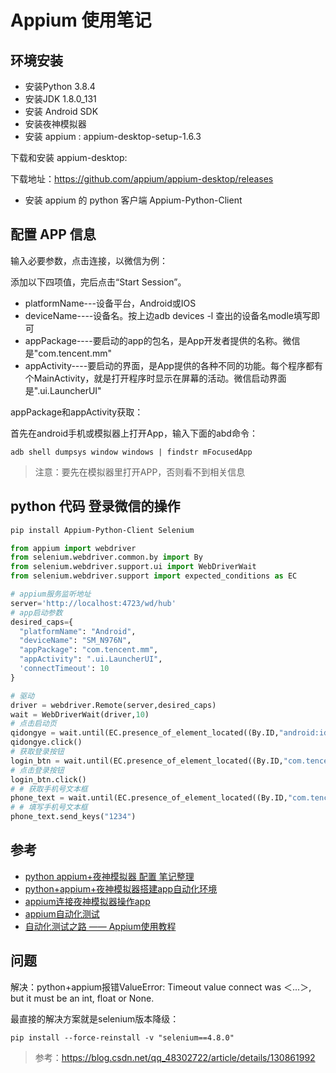 # Appium 使用笔记

## 环境安装
- 安装Python 3.8.4
- 安装JDK 1.8.0_131
- 安装 Android SDK
- 安装夜神模拟器
- 安装 appium : appium-desktop-setup-1.6.3

下载和安装 appium-desktop:

下载地址：https://github.com/appium/appium-desktop/releases


- 安装 appium 的 python 客户端 Appium-Python-Client



## 配置 APP 信息

输入必要参数，点击连接，以微信为例：

添加以下四项值，完后点击“Start Session”。

- platformName---设备平台，Android或IOS
- deviceName----设备名。按上边adb devices -l 查出的设备名modle填写即可
- appPackage----要启动的app的包名，是App开发者提供的名称。微信是"com.tencent.mm"
- appActivity----要启动的界面，是App提供的各种不同的功能。每个程序都有个MainActivity，就是打开程序时显示在屏幕的活动。微信启动界面是".ui.LauncherUI"


appPackage和appActivity获取：

首先在android手机或模拟器上打开App，输入下面的abd命令：
```
adb shell dumpsys window windows | findstr mFocusedApp
```

> 注意：要先在模拟器里打开APP，否则看不到相关信息


## python 代码 登录微信的操作


```sh
pip install Appium-Python-Client Selenium
```

```py
from appium import webdriver
from selenium.webdriver.common.by import By
from selenium.webdriver.support.ui import WebDriverWait
from selenium.webdriver.support import expected_conditions as EC

# appium服务监听地址
server='http://localhost:4723/wd/hub'
# app启动参数
desired_caps={
  "platformName": "Android",
  "deviceName": "SM_N976N",
  "appPackage": "com.tencent.mm",
  "appActivity": ".ui.LauncherUI",
  'connectTimeout': 10
}

# 驱动
driver = webdriver.Remote(server,desired_caps)
wait = WebDriverWait(driver,10)
# 点击启动页
qidongye = wait.until(EC.presence_of_element_located((By.ID,"android:id/content")))
qidongye.click()
# 获取登录按钮
login_btn = wait.until(EC.presence_of_element_located((By.ID,"com.tencent.mm:id/j_9")))
# 点击登录按钮
login_btn.click()
# # 获取手机号文本框
phone_text = wait.until(EC.presence_of_element_located((By.ID,"com.tencent.mm:id/cd7")))
# # 填写手机号文本框
phone_text.send_keys("1234")
```


## 参考

- [python appium+夜神模拟器 配置 笔记整理](https://blog.csdn.net/m0_58780961/article/details/121377230?utm_medium=distribute.pc_relevant.none-task-blog-2~default~baidujs_baidulandingword~default-0-121377230-blog-129801887.235^v38^pc_relevant_anti_t3_base&spm=1001.2101.3001.4242.1&utm_relevant_index=1)
- [python+appium+夜神模拟器搭建app自动化环境](https://blog.csdn.net/weixin_58694594/article/details/129801887)
- [appium连接夜神模拟器操作app](https://blog.51cto.com/u_15354476/5342062)
- [appium自动化测试](https://www.jianshu.com/p/a80e1d35be10)
- [自动化测试之路 —— Appium使用教程](https://blog.csdn.net/weixin_38306507/article/details/126464298)


## 问题

解决：python+appium报错ValueError: Timeout value connect was ＜...＞, but it must be an int, float or None.

最直接的解决方案就是selenium版本降级：
```
pip install --force-reinstall -v "selenium==4.8.0"
```

> 参考：https://blog.csdn.net/qq_48302722/article/details/130861992


